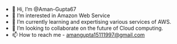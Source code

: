 - 👋 Hi, I’m @Aman-Gupta67
- 👀 I’m interested in Amazon Web Service
- 🌱 I’m currently learning and expertising various services of AWS.
- 💞️ I’m looking to collaborate on the future of Cloud computing.
- 📫 How to reach me - amangupta15111997@gmail.com

<!---
Aman-Gupta67/Aman-Gupta67 is a ✨ special ✨ repository because its `README.md` (this file) appears on your GitHub profile.
You can click the Preview link to take a look at your changes.
--->
